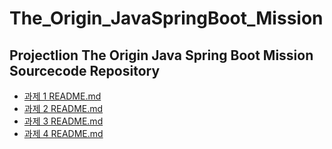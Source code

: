 # The_Origin_JavaSpringBoot_Mission
## Projectlion The Origin Java Spring Boot Mission Sourcecode Repository

- [과제 1 README.md]()
- [과제 2 README.md](https://github.com/yoo-jimin127/The_Origin_JavaSpringBoot_Mission/blob/main/%EB%AF%B8%EC%85%982.%20Basic_Mission/README.md)
- [과제 3 README.md]()
- [과제 4 README.md]()
